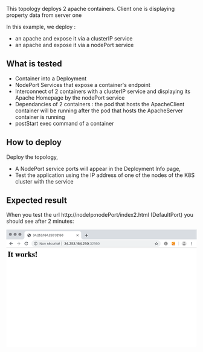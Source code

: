 This topology  deploys 2 apache containers. Client one is displaying property data from server one

In this example, we  deploy :
* an apache and expose it via a clusterIP service
* an apache and expose it via a nodePort service



## What is tested

* Container into a Deployment
* NodePort Services that expose a container's endpoint
* Interconnect of 2 containers with a clusterIP  service and displaying its Apache Homepage by the nodePort service
* Dependancies of 2 containers : the pod that hosts the ApacheClient container  will be running after the pod that hosts the ApacheServer container is running
* postStart exec command of a container

## How to deploy

Deploy the topology, 

* A NodePort service ports will appear in the Deployment Info page, 
* Test the application using the IP address of one of the nodes of the K8S cluster with the  service



## Expected result

When you test the url http://nodeIp:nodePort/index2.html (DefaultPort) you should see after 2 minutes:

![It works!](images/itworks.png "It works!")





